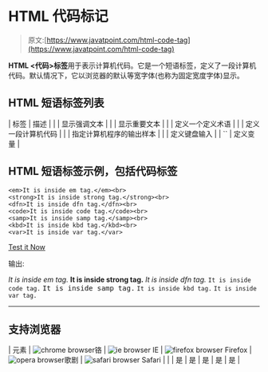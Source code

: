 # HTML 代码标记

> 原文:[https://www.javatpoint.com/html-code-tag](https://www.javatpoint.com/html-code-tag)

**HTML <代码>标签**用于表示计算机代码。它是一个短语标签，定义了一段计算机代码。默认情况下，它以浏览器的默认等宽字体(也称为固定宽度字体)显示。

## HTML 短语标签列表

| 标签 | 描述 |
|  | 显示强调文本 |
|  | 显示重要文本 |
|  | 定义一个定义术语 |
|  | 定义一段计算机代码 |
| <samp></samp> | 指定计算机程序的输出样本 |
|  | 定义键盘输入 |
| `` | 定义变量 |

## HTML 短语标签示例，包括代码标签

```
<em>It is inside em tag.</em><br>
<strong>It is inside strong tag.</strong><br>
<dfn>It is inside dfn tag.</dfn><br>
<code>It is inside code tag.</code><br>
<samp>It is inside samp tag.</samp><br>
<kbd>It is inside kbd tag.</kbd><br>
<var>It is inside var tag.</var>

```

[Test it Now](https://www.javatpoint.com/oprweb/test.jsp?filename=htmlcodetag1)

输出:

*It is inside em tag.*
**It is inside strong tag.**
<dfn>It is inside dfn tag.</dfn>
`It is inside code tag.`
<samp>It is inside samp tag.</samp>
`It is inside kbd tag.`
`It is inside var tag.`

* * *

## 支持浏览器

| 元素 | ![chrome browser](../Images/4fbdc93dc2016c5049ed108e7318df19.png)铬 | ![ie browser](../Images/83dd23df1fe8373fd5bf054b2c1dd88b.png) IE | ![firefox browser](../Images/4f001fff393888a8a807ed29b28145d1.png) Firefox | ![opera browser](../Images/6cad4a592cc69a052056a0577b4aac65.png)歌剧 | ![safari browser](../Images/a0f6a9711a92203c5dc5c127fe9c9fca.png) Safari |
|  | 是 | 是 | 是 | 是 | 是 |